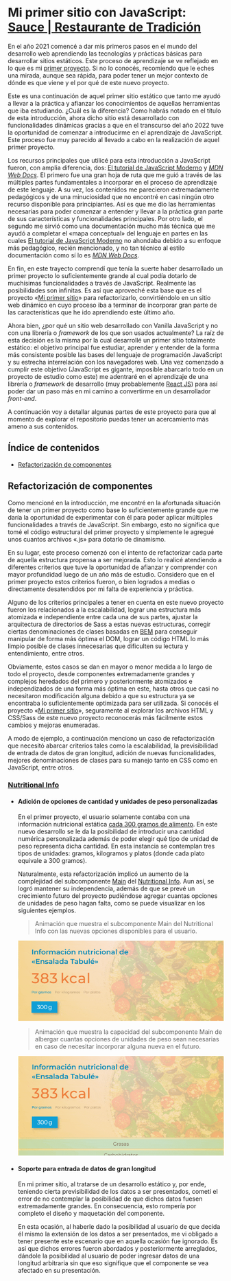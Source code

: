 # Mi primer sitio con JavaScript: [Sauce | Restaurante de Tradición][index-page]

En el año 2021 comencé a dar mis primeros pasos en el mundo del desarrollo web aprendiendo las tecnologías y prácticas básicas para desarrollar sitios estáticos. Este proceso de aprendizaje se ve reflejado en lo que es mi [primer proyecto][mi-primer-sitio-repo]. Si no lo conocés, recomiendo que le eches una mirada, aunque sea rápida, para poder tener un mejor contexto de dónde es que viene y el por qué de este nuevo proyecto.

Este es una continuación de aquel primer sitio estático que tanto me ayudó a llevar a la práctica y afianzar los conocimientos de aquellas herramientas que iba estudiando. ¿Cuál es la diferencia? Como habrás notado en el título de esta introducción, ahora dicho sitio está desarrollado con funcionalidades dinámicas gracias a que en el transcurso del año 2022 tuve la oportunidad de comenzar a introducirme en el aprendizaje de JavaScript. Este proceso fue muy parecido al llevado a cabo en la realización de aquel primer proyecto.

Los recursos principales que utilicé para esta introducción a JavaScript fueron, con amplia diferencia, dos: [El tutorial de JavaScript Moderno][js-info] y [*MDN Web Docs*][MDN]. El primero fue una gran hoja de ruta que me guió a través de las múltiples partes fundamentales a incorporar en el proceso de aprendizaje de este lenguaje. A su vez, los contenidos me parecieron extremadamente pedagógicos y de una minuciosidad que no encontré en casi ningún otro recurso disponible para principiantes. Así es que me dio las herramientas necesarias para poder comenzar a entender y llevar a la práctica gran parte de sus características y funcionalidades principales. Por otro lado, el segundo me sirvió como una documentación mucho más técnica que me ayudó a completar el «mapa conceptual» del lenguaje en partes en las cuales [El tutorial de JavaScript Moderno][js-info] no ahondaba debido a su enfoque más pedagógico, recién mencionado, y no tan técnico al estilo documentación como sí lo es [*MDN Web Docs*][MDN].

En fin, en este trayecto comprendí que tenía la suerte haber desarrollado un primer proyecto lo suficientemente grande al cual podía dotarlo de muchísimas funcionalidades a través de JavaScript. Realmente las posibilidades son infinitas. Es así que aproveché esta base que es el proyecto «[Mi primer sitio][mi-primer-sitio-repo]» para refactorizarlo, convirtiéndolo en un sitio web dinámico en cuyo proceso iba a terminar de incorporar gran parte de las características que he ido aprendiendo este último año.

Ahora bien, ¿por qué un sitio web desarrollado con Vanilla JavaScript y no con una librería o *framework* de los que son usados actualmente? La raíz de esta decisión es la misma por la cual desarrollé un primer sitio totalmente estático: el objetivo principal fue estudiar, aprender y entender de la forma más consistente posible las bases del lenguaje de programación JavaScript y su estrecha interrelación con los navegadores web. Una vez comenzado a cumplir este objetivo (JavaScript es gigante, imposible abarcarlo todo en un proyecto de estudio como este) me adentraré en el aprendizaje de una librería o *framework* de desarrollo (muy probablemente [React JS][react]) para así poder dar un paso más en mi camino a convertirme en un desarrollador *front-end*.

A continuación voy a detallar algunas partes de este proyecto para que al momento de explorar el repositorio puedas tener un acercamiento más ameno a sus contenidos.

## Índice de contenidos
+ [Refactorización de componentes](#refactorización-de-componentes)

## Refactorización de componentes

Como mencioné en la introducción, me encontré en la afortunada situación de tener un primer proyecto como base lo suficientemente grande que me daría la oportunidad de experimentar con él para poder aplicar múltiples funcionalidades a través de JavaScript. Sin embargo, esto no significa que tomé el código estructural del primer proyecto y simplemente le agregué unos cuantos archivos «.js» para dotarlo de dinamismo.

En su lugar, este proceso comenzó con el intento de refactorizar cada parte de aquella estructura propensa a ser mejorada. Esto lo realicé atendiendo a diferentes criterios que tuve la oportunidad de afianzar y comprender con mayor profundidad luego de un año más de estudio. Considero que en el primer proyecto estos criterios fueron, o bien logrados a medias o directamente desatendidos por mi falta de experiencia y práctica.

Alguno de los criterios principales a tener en cuenta en este nuevo proyecto fueron los relacionados a la escalabilidad, lograr una estructura más atomizada e independiente entre cada una de sus partes, ajustar la arquitectura de directorios de Sass a estas nuevas estructuras, corregir ciertas denominaciones de clases basadas en [BEM][bem] para conseguir manipular de forma más óptima el DOM, lograr un código HTML lo más limpio posible de clases innecesarias que dificulten su lectura y entendimiento, entre otros.

Obviamente, estos casos se dan en mayor o menor medida a lo largo de todo el proyecto, desde componentes extremadamente grandes y complejos heredados del primero y posteriormente atomizados e independizados de una forma más óptima en este, hasta otros que casi no necesitaron modificación alguna debido a que su estructura ya se encontraba lo suficientemente optimizada para ser utilizada. Si conocés el proyecto «[Mi primer sitio][mi-primer-sitio-repo]», seguramente al explorar los archivos HTML y CSS/Sass de este nuevo proyecto reconocerás más fácilmente estos cambios y mejoras enumeradas.

A modo de ejemplo, a continuación menciono un caso de refactorización que necesitó abarcar criterios tales como la escalabilidad, la previsibilidad de entrada de datos de gran longitud, adición de nuevas funcionalidades, mejores denominaciones de clases para su manejo tanto en CSS como en JavaScript, entre otros.

### [Nutritional Info][nutritional-info]

+ #### Adición de opciones de cantidad y unidades de peso personalizadas

  En el primer proyecto, el usuario solamente contaba con una información nutricional estática [cada 300 gramos de alimento][nutritional-info-static-grams]. En este nuevo desarrollo se le da la posibilidad de introducir una cantidad numérica personalizada además de poder elegir qué tipo de unidad de peso representa dicha cantidad. En esta instancia se contemplan tres tipos de unidades: gramos, kilogramos y platos (donde cada plato equivale a 300 gramos).
  
  Naturalmente, esta refactorización implicó un aumento de la complejidad del subcomponente [Main][nutritional-info-main] del [Nutritional Info][nutritional-info]. Aun así, se logró mantener su independencia, además de que se prevé un crecimiento futuro del proyecto pudiéndose agregar cuantas opciones de unidades de peso hagan falta, como se puede visualizar en los siguientes ejemplos.
  
  > Animación que muestra el subcomponente Main del Nutritional Info con las nuevas opciones disponibles para el usuario.

  ![Opciones de cantidad y unidades de peso disponibles para el usuario](./assets/media/readme/refactor/gif/nutritional-info-main-options.gif "Opciones de cantidad y unidades de peso disponibles para el usuario")
  
  > Animación que muestra la capacidad del subcomponente Main de albergar cuantas opciones de unidades de peso sean necesarias en caso de necesitar incorporar alguna nueva en el futuro.

  ![Capacidad de escalar cantidad de opciones de unidades de peso](./assets/media/readme/refactor/gif/nutritional-info-main-future-options.gif "Capacidad de escalar cantidad de opciones de unidades de peso")
  
+ #### Soporte para entrada de datos de gran longitud
  
  En mi primer sitio, al tratarse de un desarrollo estático y, por ende, teniendo cierta previsibilidad de los datos a ser presentados, cometí el error de no contemplar la posibilidad de que dichos datos fuesen extremadamente grandes. En consecuencia, esto rompería por completo el diseño y maquetación del componente.
  
  En esta ocasión, al haberle dado la posibilidad al usuario de que decida él mismo la extensión de los datos a ser presentados, me vi obligado a tener presente este escenario que en aquella ocasión fue ignorado. Es así que dichos errores fueron abordados y posteriormente arreglados, dándole la posibilidad al usuario de poder ingresar datos de una longitud arbitraria sin que eso signifique que el componente se vea afectado en su presentación.


























[index-page]: https://rodrigodomingorena.github.io/mi-primer-sitio-con-js/
[mi-primer-sitio-repo]: https://github.com/rodrigodomingorena/mi-primer-sitio

[nutritional-info]: ./pages/plate.html#L179
[nutritional-info-static-grams]: https://github.com/rodrigodomingorena/mi-primer-sitio/blob/master/pages/plato-1.html#L175
[nutritional-info-main]: ./pages/plate.html#L182




[js-info]: https://es.javascript.info/
[mdn]: https://developer.mozilla.org/en-US/
[react]: https://beta.reactjs.org/
[bem]: https://github.com/rodrigodomingorena/mi-primer-sitio#metodolog%C3%ADa-bem
